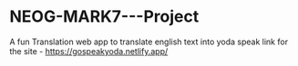 # NEOG-MARK7---Project
A fun  Translation web app to translate english text into yoda speak
link for the site - https://gospeakyoda.netlify.app/
